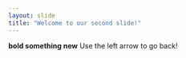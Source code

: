```yaml
---
layout: slide
title: "Welcome to our second slide!"
---
```

**bold something new**
Use the left arrow to go back!
